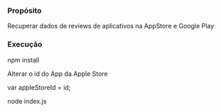### Propósito
Recuperar dados de reviews de aplicativos na AppStore e Google Play
### Execução
npm install

Alterar o id do App da Apple Store

var appleStoreId = id;

node index.js